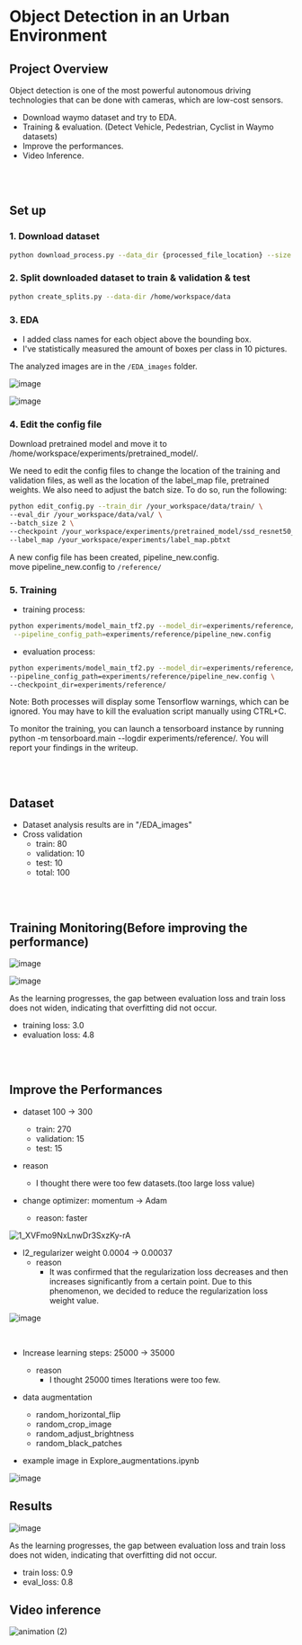 # Object Detection in an Urban Environment

## Project Overview
Object detection is one of the most powerful autonomous driving technologies that can be done with cameras, which are low-cost sensors.

- Download waymo dataset and try to EDA.  
- Training & evaluation. (Detect Vehicle, Pedestrian, Cyclist in Waymo datasets)  
- Improve the performances.
- Video Inference.

<br><br>

## Set up
### 1. Download dataset

```sh
python download_process.py --data_dir {processed_file_location} --size {number of files you want to download}
```

### 2. Split downloaded dataset to train & validation & test

```sh
python create_splits.py --data-dir /home/workspace/data
```

### 3. EDA

- I added class names for each object above the bounding box.
- I've statistically measured the amount of boxes per class in 10 pictures.

The analyzed images are in the `/EDA_images` folder.

![image](https://user-images.githubusercontent.com/54730375/210509597-66d91e1d-8dc8-4cb3-8781-ac6ad6427ca1.png)

![image](https://user-images.githubusercontent.com/54730375/210510226-d0ce4867-f918-4280-ba00-88b4d3f77e06.png)  

### 4. Edit the config file

 Download pretrained model and move it to /home/workspace/experiments/pretrained_model/.

We need to edit the config files to change the location of the training and validation files, as well as the location of the label_map file, pretrained weights. We also need to adjust the batch size. To do so, run the following:

```sh
python edit_config.py --train_dir /your_workspace/data/train/ \
--eval_dir /your_workspace/data/val/ \
--batch_size 2 \
--checkpoint /your_workspace/experiments/pretrained_model/ssd_resnet50_v1_fpn_640x640_coco17_tpu-8/checkpoint/ckpt-0 \
--label_map /your_workspace/experiments/label_map.pbtxt
```
A new config file has been created, pipeline_new.config.  
move pipeline_new.config to `/reference/`


### 5. Training
- training process:
```sh
python experiments/model_main_tf2.py --model_dir=experiments/reference/ \
 --pipeline_config_path=experiments/reference/pipeline_new.config
```

- evaluation process:
```sh
python experiments/model_main_tf2.py --model_dir=experiments/reference/ \
--pipeline_config_path=experiments/reference/pipeline_new.config \
--checkpoint_dir=experiments/reference/
```

Note: Both processes will display some Tensorflow warnings, which can be ignored. You may have to kill the evaluation script manually using CTRL+C.

To monitor the training, you can launch a tensorboard instance by running python -m tensorboard.main --logdir experiments/reference/. You will report your findings in the writeup.

<br><br>

## Dataset
- Dataset analysis results are in "/EDA_images"
- Cross validation
  - train: 80
  - validation: 10
  - test: 10
  - total: 100


<br><br>

## Training Monitoring(Before improving the performance)

![image](https://user-images.githubusercontent.com/54730375/210224751-16721b2a-5fa7-479a-ae7c-98f3e0b283f2.png)

![image](https://user-images.githubusercontent.com/54730375/210224803-c3679e9e-fd7a-465f-ae89-9a9efa5b1f22.png)

As the learning progresses, the gap between evaluation loss and train loss does not widen, indicating that overfitting did not occur.

- training loss: 3.0
- evaluation loss: 4.8


<br><br>

## Improve the Performances
- dataset 100 -> 300
  - train: 270
  - validation: 15
  - test: 15
- reason
  - I thought there were too few datasets.(too large loss value)

- change optimizer: momentum -> Adam  
  - reason: faster
 
 ![1_XVFmo9NxLnwDr3SxzKy-rA](https://user-images.githubusercontent.com/54730375/211721010-99738097-f5f9-43c1-9254-dd6c177fb476.gif)
- l2_regularizer weight 0.0004 -> 0.00037  
  - reason
    - It was confirmed that the regularization loss decreases and then increases significantly from a certain point.  Due to this phenomenon, we decided to reduce the regularization loss weight value. 

![image](https://user-images.githubusercontent.com/54730375/210499957-d85d314c-7994-4d69-9acc-1e5b54dc7517.png)

 

<br>
  
- Increase learning steps: 25000 -> 35000
  - reason  
    - I thought 25000 times Iterations were too few.

- data augmentation
  - random_horizontal_flip
  - random_crop_image
  - random_adjust_brightness
  - random_black_patches
  
- example image in Explore_augmentations.ipynb
  
![image](https://user-images.githubusercontent.com/54730375/211719359-36e111c7-4054-4d3b-9551-748a03694f79.png)  
  

  
## Results

![image](https://user-images.githubusercontent.com/54730375/211735856-67c63ae4-7657-4219-ada0-60a85bd58732.png)

As the learning progresses, the gap between evaluation loss and train loss does not widen, indicating that overfitting did not occur.  

- train loss: 0.9
- eval_loss: 0.8

## Video inference
![animation (2)](https://user-images.githubusercontent.com/54730375/211737691-ad1f9ae2-e89b-4dd8-b93f-4d76889793cc.gif)

